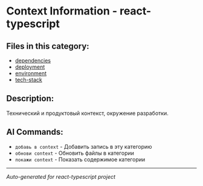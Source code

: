 # Context Information - react-typescript

## Files in this category:

- [dependencies](./dependencies.md)
- [deployment](./deployment.md)
- [environment](./environment.md)
- [tech-stack](./tech-stack.md)

## Description:

Технический и продуктовый контекст, окружение разработки.

## AI Commands:

- `добавь в context` - Добавить запись в эту категорию
- `обнови context` - Обновить файлы в категории
- `покажи context` - Показать содержимое категории

---
*Auto-generated for react-typescript project*
